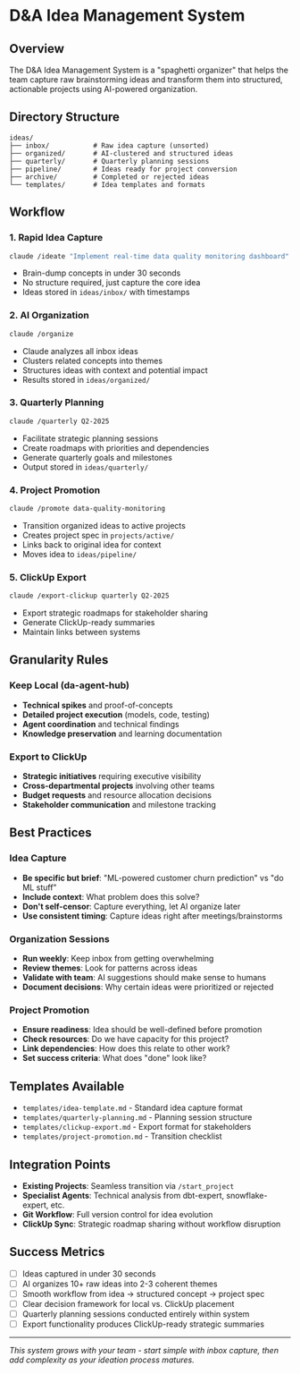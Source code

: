 # D&A Idea Management System

## Overview
The D&A Idea Management System is a "spaghetti organizer" that helps the team capture raw brainstorming ideas and transform them into structured, actionable projects using AI-powered organization.

## Directory Structure

```
ideas/
├── inbox/           # Raw idea capture (unsorted)
├── organized/       # AI-clustered and structured ideas
├── quarterly/       # Quarterly planning sessions
├── pipeline/        # Ideas ready for project conversion
├── archive/         # Completed or rejected ideas
└── templates/       # Idea templates and formats
```

## Workflow

### 1. **Rapid Idea Capture**
```bash
claude /ideate "Implement real-time data quality monitoring dashboard"
```
- Brain-dump concepts in under 30 seconds
- No structure required, just capture the core idea
- Ideas stored in `ideas/inbox/` with timestamps

### 2. **AI Organization**
```bash
claude /organize
```
- Claude analyzes all inbox ideas
- Clusters related concepts into themes
- Structures ideas with context and potential impact
- Results stored in `ideas/organized/`

### 3. **Quarterly Planning**
```bash
claude /quarterly Q2-2025
```
- Facilitate strategic planning sessions
- Create roadmaps with priorities and dependencies
- Generate quarterly goals and milestones
- Output stored in `ideas/quarterly/`

### 4. **Project Promotion**
```bash
claude /promote data-quality-monitoring
```
- Transition organized ideas to active projects
- Creates project spec in `projects/active/`
- Links back to original idea for context
- Moves idea to `ideas/pipeline/`

### 5. **ClickUp Export**
```bash
claude /export-clickup quarterly Q2-2025
```
- Export strategic roadmaps for stakeholder sharing
- Generate ClickUp-ready summaries
- Maintain links between systems

## Granularity Rules

### Keep Local (da-agent-hub)
- **Technical spikes** and proof-of-concepts
- **Detailed project execution** (models, code, testing)
- **Agent coordination** and technical findings
- **Knowledge preservation** and learning documentation

### Export to ClickUp
- **Strategic initiatives** requiring executive visibility
- **Cross-departmental projects** involving other teams
- **Budget requests** and resource allocation decisions
- **Stakeholder communication** and milestone tracking

## Best Practices

### Idea Capture
- **Be specific but brief**: "ML-powered customer churn prediction" vs "do ML stuff"
- **Include context**: What problem does this solve?
- **Don't self-censor**: Capture everything, let AI organize later
- **Use consistent timing**: Capture ideas right after meetings/brainstorms

### Organization Sessions
- **Run weekly**: Keep inbox from getting overwhelming
- **Review themes**: Look for patterns across ideas
- **Validate with team**: AI suggestions should make sense to humans
- **Document decisions**: Why certain ideas were prioritized or rejected

### Project Promotion
- **Ensure readiness**: Idea should be well-defined before promotion
- **Check resources**: Do we have capacity for this project?
- **Link dependencies**: How does this relate to other work?
- **Set success criteria**: What does "done" look like?

## Templates Available

- `templates/idea-template.md` - Standard idea capture format
- `templates/quarterly-planning.md` - Planning session structure
- `templates/clickup-export.md` - Export format for stakeholders
- `templates/project-promotion.md` - Transition checklist

## Integration Points

- **Existing Projects**: Seamless transition via `/start_project`
- **Specialist Agents**: Technical analysis from dbt-expert, snowflake-expert, etc.
- **Git Workflow**: Full version control for idea evolution
- **ClickUp Sync**: Strategic roadmap sharing without workflow disruption

## Success Metrics

- [ ] Ideas captured in under 30 seconds
- [ ] AI organizes 10+ raw ideas into 2-3 coherent themes
- [ ] Smooth workflow from idea → structured concept → project spec
- [ ] Clear decision framework for local vs. ClickUp placement
- [ ] Quarterly planning sessions conducted entirely within system
- [ ] Export functionality produces ClickUp-ready strategic summaries

---

*This system grows with your team - start simple with inbox capture, then add complexity as your ideation process matures.*